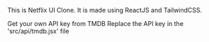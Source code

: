 This is Netflix UI Clone. It is made using ReactJS and TailwindCSS.


Get your own API key from TMDB
Replace the API key in the 'src/api/tmdb.jsx' file

